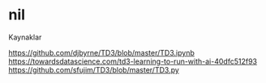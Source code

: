 # nil
Kaynaklar

https://github.com/djbyrne/TD3/blob/master/TD3.ipynb
https://towardsdatascience.com/td3-learning-to-run-with-ai-40dfc512f93
https://github.com/sfujim/TD3/blob/master/TD3.py
